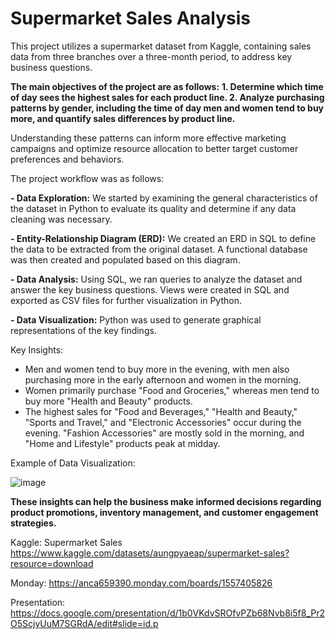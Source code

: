 # Supermarket Sales Analysis

This project utilizes a supermarket dataset from Kaggle, containing sales data from three branches over a three-month period, to address key business questions.

**The main objectives of the project are as follows:**
**1. Determine which time of day sees the highest sales for each product line.
2. Analyze purchasing patterns by gender, including the time of day men and women tend to buy more, and quantify sales differences by product line.**

Understanding these patterns can inform more effective marketing campaigns and optimize resource allocation to better target customer preferences and behaviors.

The project workflow was as follows:

**- Data Exploration:** We started by examining the general characteristics of the dataset in Python to evaluate its quality and determine if any data cleaning was necessary.

**- Entity-Relationship Diagram (ERD):** We created an ERD in SQL to define the data to be extracted from the original dataset. A functional database was then created and populated based on this diagram.

**- Data Analysis:** Using SQL, we ran queries to analyze the dataset and answer the key business questions. Views were created in SQL and exported as CSV files for further visualization in Python.

**- Data Visualization:** Python was used to generate graphical representations of the key findings.


Key Insights:

- Men and women tend to buy more in the evening, with men also purchasing more in the early afternoon and women in the morning.
- Women primarily purchase "Food and Groceries," whereas men tend to buy more "Health and Beauty" products.
- The highest sales for "Food and Beverages," "Health and Beauty," "Sports and Travel," and "Electronic Accessories" occur during the evening. "Fashion Accessories" are mostly sold in the morning, and "Home and Lifestyle" products peak at midday.

Example of Data Visualization:

![image](https://github.com/user-attachments/assets/f01bd423-eca1-4ec1-912d-b09c5cad8df4)



**These insights can help the business make informed decisions regarding product promotions, inventory management, and customer engagement strategies.**

Kaggle: Supermarket Sales
https://www.kaggle.com/datasets/aungpyaeap/supermarket-sales?resource=download

Monday:
https://anca659390.monday.com/boards/1557405826

Presentation:
https://docs.google.com/presentation/d/1b0VKdvSROfvPZb68Nvb8i5f8_Pr2O5ScjyUuM7SGRdA/edit#slide=id.p

